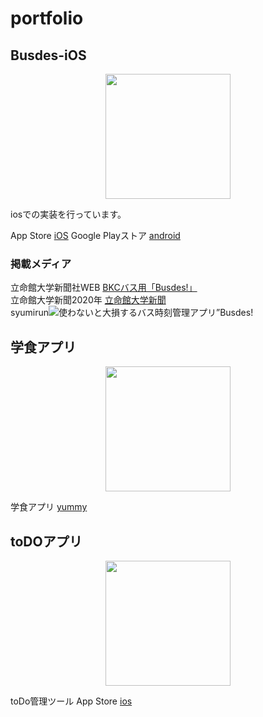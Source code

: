 
# portfolio

   

## Busdes-iOS
<p align="center">
  <img src="https://user-images.githubusercontent.com/29476187/84763044-95ef4600-b006-11ea-818e-d88bdb2b1415.png" width="200px">
</p>
iosでの実装を行っています。


App Store [iOS](https://apps.apple.com/jp/app/busdes-%E3%83%90%E3%82%B9%E3%81%A7%E3%81%99/id1491015874/)
Google Playストア [android](https://play.google.com/store/apps/details?id=busdes.rits.jp&hl=ja)

### 掲載メディア
立命館大学新聞社WEB [BKCバス用「Busdes!」](https://ritsumeikanunivpress.com/07/11/4430/)  
立命館大学新聞2020年 [立命館大学新聞](http://ritsumeikanunivpress.com/04/28/3594/)  
syumirun![使わないと大損するバス時刻管理アプリ”Busdes!](http://syumi-do.xyz/2020/03/01/busdes/)  



## 学食アプリ
</p>
<p align="center">
  <img src="https://user-images.githubusercontent.com/29476187/105667526-bf6a3b80-5f1e-11eb-9859-d21af16a2e59.png" width="200px">
</p>

学食アプリ [yummy](http://www.watnow.jp/yummy-%E7%AB%8B%E5%91%BD%E9%A4%A8%E5%A4%A7%E5%AD%A6%E7%94%9F%E3%81%AE%E5%AD%A6%E9%A3%9F%E3%82%A2%E3%83%97%E3%83%AA)  



## toDOアプリ
<p align="center">
  <img src="https://user-images.githubusercontent.com/29476187/105667339-6ef2de00-5f1e-11eb-84cf-a2bf90999156.png" width="200px">
</p>


toDo管理ツール App Store [ios](https://apps.apple.com/us/app/todo%E3%83%AA%E3%82%B9%E3%83%88-%E4%BA%88%E5%AE%9A%E6%97%A5%E3%82%92%E5%8F%AF%E8%A6%96%E5%8C%96%E3%81%A7%E3%81%8D%E3%82%8B/id1477626658)

